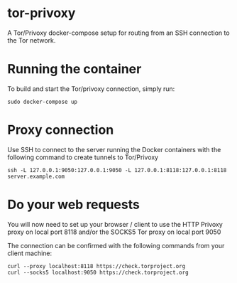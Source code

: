 # tor-privoxy
A Tor/Privoxy docker-compose setup for routing from an SSH connection to the Tor network.

# Running the container
To build and start the Tor/privoxy connection, simply run:

```
sudo docker-compose up
```

# Proxy connection
Use SSH to connect to the server running the Docker containers with the following command to create tunnels to Tor/Privoxy

```
ssh -L 127.0.0.1:9050:127.0.0.1:9050 -L 127.0.0.1:8118:127.0.0.1:8118  server.example.com
```

# Do your web requests
You will now need to set up your browser / client to use the HTTP Privoxy proxy on local port 8118 and/or the SOCKS5 Tor proxy on local port 9050

The connection can be confirmed with the following commands from your client machine:

```
curl --proxy localhost:8118 https://check.torproject.org
curl --socks5 localhost:9050 https://check.torproject.org
```


